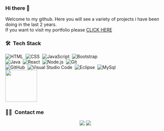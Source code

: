 ### Hi there 👋
<p>Welcome to my github.
  Here you will see a variety of projects i have been doing in the last 2 years.<br/> 
  If you want to visit my portfolio please <a href="alanmichelin.netlify.app"> CLICK HERE </a>
  </p>

### 🛠 &nbsp;Tech Stack

![HTML](https://img.shields.io/badge/-HTML-AD6E09?style=flat&logo=HTML5&logoColor=575757)&nbsp;
![CSS](https://img.shields.io/badge/-CSS-097CAD?style=flat&logo=CSS3&logoColor=252424)&nbsp;
![JavaScript](https://img.shields.io/badge/-JavaScript-AEA009?style=flat&logo=javascript)&nbsp;
![Bootstrap](https://img.shields.io/badge/-Bootstrap-2709AD?style=flat&logo=bootstrap&logoColor=563D7C)\
![Java](https://img.shields.io/badge/-Java-AD3709?style=flat&logo=Java&logoColor=FFA518)&nbsp;
![React](https://img.shields.io/badge/-React-0945AD?style=flat&logo=react)&nbsp;
![Node.js](https://img.shields.io/badge/-Node.js-438B03?style=flat&logo=node.js)&nbsp;
![Git](https://img.shields.io/badge/-Git-05122A?style=flat&logo=git)\
![GitHub](https://img.shields.io/badge/-GitHub-F1F1F1?style=flat&logo=github)&nbsp;
![Visual Studio Code](https://img.shields.io/badge/-Visual%20Studio%20Code-05122A?style=flat&logo=visual-studio-code&logoColor=007ACC)&nbsp;
![Eclipse](https://img.shields.io/badge/-Eclipse-05122A?style=flat&logo=eclipse-ide&logoColor=2C2255)&nbsp;
![MySql](https://img.shields.io/badge/-MySQL-3423A6?style=flat&logo=Mysql&logoColor=white)\
<img height="100em" src="https://github-readme-stats-eight-theta.vercel.app/api/top-langs/?username=alanmichelin&layout=compact&langs_count=5&theme=algolia"/>

 ### 🤝🏻 &nbsp;Contact me

<p align="center">
<a href="https://linkedin.com/in/alan-michelin"><img src="https://img.shields.io/badge/-Alan%20Michelin-0077B5?style=flat&logo=Linkedin&logoColor=white"/></a>
<a href="mailto:alangmichelin@gmail.com"><img src="https://img.shields.io/badge/-alangmichelin@gmail.com-D14836?style=flat&logo=Gmail&logoColor=white"/></a>
</p>
 

<!--
**alanmichelin/alanmichelin** is a ✨ _special_ ✨ repository because its `README.md` (this file) appears on your GitHub profile.

Here are some ideas to get you started:
- 🔭 I’m currently working on ...
- 🌱 I’m currently learning ...
- 👯 I’m looking to collaborate on ...
- 🤔 I’m looking for help with ...
- 💬 Ask me about ...
- 📫 How to reach me: ...
- 😄 Pronouns: ...
- ⚡ Fun fact: ...
-->
